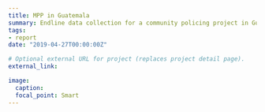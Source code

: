 ```yaml
---
title: MPP in Guatemala
summary: Endline data collection for a community policing project in Guatemala aimed at improving police-citizen relations, increasing inter-police collaboration, and reducing crime. 
tags:
- report
date: "2019-04-27T00:00:00Z"

# Optional external URL for project (replaces project detail page).
external_link: 

image:
  caption: 
  focal_point: Smart
---
```

